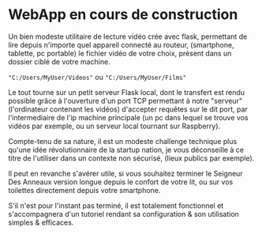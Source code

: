 # WebApp en cours de construction

Un bien modeste utilitaire de lecture vidéo crée avec flask, permettant de lire depuis n'importe quel appareil connecté au routeur, (smartphone, tablette, pc portable) le fichier vidéo de votre choix, présent dans un dossier ciblé de votre machine.

```"C:/Users/MyUser/Videos"``` ou ```"C:/Users/MyUser/Films"```

Le tout tourne sur un petit serveur Flask local, dont le transfert est rendu possible grâce à l'ouverture d'un port TCP permettant à notre "serveur" (l'ordinateur contenant les vidéos) d'accepter requêtes sur le dit port, par l'intermediaire de l'ip machine principale (un pc dans lequel se trouve vos vidéos par exemple, ou un serveur local tournant sur Raspberry). 

Compte-tenu de sa nature, il est un modeste challenge technique plus qu'une idée révolutionnaire de la startup nation,
je vous déconseille à ce titre de l'utiliser dans un contexte non sécurisé, (lieux publics par exemple).

Il peut en revanche s'avérer utile, si vous souhaitez terminer le Seigneur Des Anneaux version longue depuis le confort de votre lit, ou sur vos toilettes directement depuis votre smartphone.

S'il n'est pour l'instant pas terminé, il est totalement fonctionnel et s'accompagnera d'un tutoriel rendant sa configuration & son utilisation simples & efficaces.